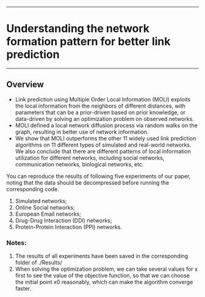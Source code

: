 -----------------------------------------------------------------------------------------------------------------
# Understanding the network formation pattern for better link prediction
-----------------------------------------------------------------------------------------------------------------

## Overview
- Link prediction using Multiple Order Local Information (MOLI) exploits the local information from the neighbors of different distances, with parameters that can be a prior-driven based on prior knowledge, or data-driven by solving an optimization problem on observed networks. 
- MOLI defined a local network diffusion process via random walks on the graph, resulting in better use of network information.
- We show that MOLI outperforms the other 11 widely used link prediction algorithms on 11 different types of simulated and real-world networks. We also conclude that there are different patterns of local information utilization for different networks, including social networks, communication 
networks, biological networks, etc.

You can reproduce the results of following five experiments of our paper, noting that the data should be decompressed before running the corresponding code.

1. Simulated networks;
2. Online Social networks;
3. European Email networks;
4. Drug-Drug Interaction (DDI) networks;
5. Protein-Protein Interaction (PPI) networks.

### Notes: 
1. The results of all experiments have been saved in the corresponding folder of  ./Results/
2. When solving the optimization problem, we can take several values for x first to see the value of the objective function, so that we can choose the initial point x0 reasonably, which can make the algorithm converge faster.
